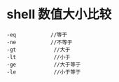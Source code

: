 # shell 数值大小比较


```
-eq           //等于
-ne           //不等于
-gt            //大于
-lt            //小于
-ge            //大于等于
-le            //小于等于
```